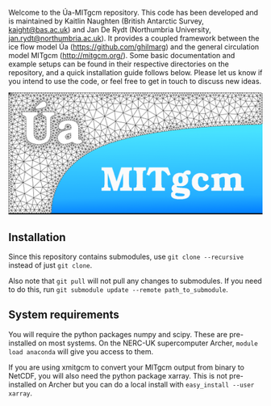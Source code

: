 Welcome to the &#218;a-MITgcm repository. This code has been developed and is maintained by Kaitlin Naughten (British Antarctic Survey, kaight@bas.ac.uk) and Jan De Rydt (Northumbria University, jan.rydt@northumbria.ac.uk). It provides a coupled framework between the ice flow model &#218;a (https://github.com/ghilmarg) and the general circulation model MITgcm (http://mitgcm.org/). Some basic documentation and example setups can be found in their respective directories on the repository, and a quick installation guide follows below. Please let us know if you intend to use the code, or feel free to get in touch to discuss new ideas. 

![Ua-MITgcm-logo](./documentation/UaMITgcm_logo.png "UaMITgcm")


## Installation

Since this repository contains submodules, use `git clone --recursive` instead of just `git clone`.

Also note that `git pull` will not pull any changes to submodules. If you need to do this, run `git submodule update --remote path_to_submodule`.

## System requirements

You will require the python packages numpy and scipy. These are pre-installed on most systems. On the NERC-UK supercomputer Archer, `module load anaconda` will give you access to them.

If you are using xmitgcm to convert your MITgcm output from binary to NetCDF, you will also need the python package xarray. This is not pre-installed on Archer but you can do a local install with `easy_install --user xarray`.
